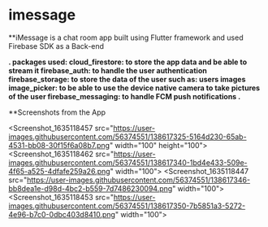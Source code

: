# imessage

**iMessage is a chat room app built using Flutter framework and used Firebase SDK as a Back-end

**.
packages used:
cloud_firestore: to store the app data and be able to stream it
firebase_auth: to handle the user authentication
firebase_storage: to store the data of the user such as: users images
image_picker: to be able to use the device native camera to take pictures of the user
firebase_messaging: to handle FCM push notifications
.**

**Screenshots from the App

<Screenshot_1635118457 src="https://user-images.githubusercontent.com/56374551/138617325-5164d230-65ab-4531-bb08-30f15f6a08b7.png" width="100" height="100">
<Screenshot_1635118462 src="https://user-images.githubusercontent.com/56374551/138617340-1bd4e433-509e-4f65-a525-4dfafe259a26.png" width="100">
<Screenshot_1635118447 src="https://user-images.githubusercontent.com/56374551/138617346-bb8dea1e-d98d-4bc2-b559-7d7486230094.png" width="100">
<Screenshot_1635118453 src="https://user-images.githubusercontent.com/56374551/138617350-7b5851a3-5272-4e96-b7c0-0dbc403d8410.png" width="100">
